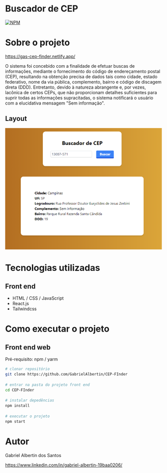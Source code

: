 # Buscador de CEP

[![NPM](https://img.shields.io/npm/l/react)](https://github.com/GabrielAlbertin/CEP-Finder/blob/main/LICENCE)

# Sobre o projeto

https://gas-cep-finder.netlify.app/

O sistema foi concebido com a finalidade de efetuar buscas de informações, mediante o fornecimento do código de endereçamento postal (CEP), resultando na obtenção precisa de dados tais como cidade, estado federativo, nome da via pública, complemento, bairro e código de discagem direta (DDD). Entretanto, devido à natureza abrangente e, por vezes, lacônica de certos CEPs, que não proporcionam detalhes suficientes para suprir todas as informações supracitadas, o sistema notificará o usuário com a elucidativa mensagem "Sem informação".

## Layout
![Layout](https://github.com/GabrielAlbertin/CEP-Finder/blob/main/src/assets/cep.png)

# Tecnologias utilizadas
## Front end
- HTML / CSS / JavaScript
- React.js
- Tailwindcss

# Como executar o projeto
## Front end web
Pré-requisito: npm / yarm

```bash
# clonar repositório
git clone https://github.com/GabrielAlbertin/CEP-FInder

# entrar na pasta do projeto front end
cd CEP-FInder

# instalar depedências
npm install

# executar o projeto
npm start
```

# Autor

Gabriel Albertin dos Santos

https://www.linkedin.com/in/gabriel-albertin-19baa0206/
